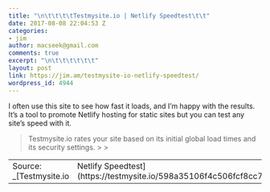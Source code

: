 ```yaml
---
title: "\n\t\t\t\tTestmysite.io | Netlify Speedtest\t\t"
date: 2017-08-08 22:04:53 Z
categories:
- jim
author: macseek@gmail.com
comments: true
excerpt: "\n\t\t\t\t\t\t"
layout: post
link: https://jim.am/testmysite-io-netlify-speedtest/
wordpress_id: 4944
---
```


I often use this site to see how fast it loads, and I’m happy with the results. It’s a tool to promote Netlify hosting for static sites but you can test any site’s speed with it.




<blockquote>Testmysite.io rates your site based on its initial global load times and its security settings.
> 
> </blockquote>


<table >
<tbody >
<tr >

<td >Source: _[Testmysite.io
</td>

<td >Netlify Speedtest](https://testmysite.io/598a35106f4c506fcf8cc774/jim.am)_
</td>
</tr>
</tbody>
</table>
		
